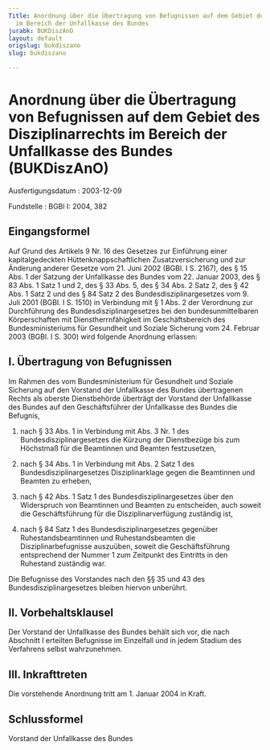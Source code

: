 ```yaml
---
Title: Anordnung über die Übertragung von Befugnissen auf dem Gebiet des Disziplinarrechts
  im Bereich der Unfallkasse des Bundes
jurabk: BUKDiszAnO
layout: default
origslug: bukdiszano
slug: bukdiszano

---
```


# Anordnung über die Übertragung von Befugnissen auf dem Gebiet des Disziplinarrechts im Bereich der Unfallkasse des Bundes (BUKDiszAnO)

Ausfertigungsdatum
:   2003-12-09

Fundstelle
:   BGBl I: 2004, 382



## Eingangsformel

Auf Grund des Artikels 9 Nr. 16 des Gesetzes zur Einführung einer kapitalgedeckten Hüttenknappschaftlichen Zusatzversicherung und zur Änderung anderer Gesetze vom 21. Juni 2002 (BGBl. I S. 2167), des § 15 Abs. 1 der Satzung der Unfallkasse des Bundes vom 22. Januar 2003, des § 83 Abs. 1 Satz 1 und 2, des § 33 Abs. 5, des § 34 Abs. 2 Satz 2, des § 42 Abs. 1 Satz 2 und des § 84 Satz 2 des Bundesdisziplinargesetzes vom 9. Juli 2001 (BGBl. I S. 1510) in Verbindung mit § 1 Abs. 2 der Verordnung zur Durchführung des Bundesdisziplinargesetzes bei den bundesunmittelbaren Körperschaften mit Dienstherrnfähigkeit im Geschäftsbereich des Bundesministeriums für Gesundheit und Soziale Sicherung vom 24. Februar 2003 (BGBl. I S. 300) wird folgende Anordnung erlassen:


## I. Übertragung von Befugnissen

Im Rahmen des vom Bundesministerium für Gesundheit und Soziale Sicherung auf den Vorstand der Unfallkasse des Bundes übertragenen Rechts als oberste Dienstbehörde überträgt der Vorstand der Unfallkasse des Bundes auf den Geschäftsführer der Unfallkasse des Bundes die Befugnis,

1.  nach § 33 Abs. 1 in Verbindung mit Abs. 3 Nr. 1 des Bundesdisziplinargesetzes die Kürzung der Dienstbezüge bis zum Höchstmaß für die Beamtinnen und Beamten festzusetzen,


2.  nach § 34 Abs. 1 in Verbindung mit Abs. 2 Satz 1 des Bundesdisziplinargesetzes Disziplinarklage gegen die Beamtinnen und Beamten zu erheben,


3.  nach § 42 Abs. 1 Satz 1 des Bundesdisziplinargesetzes über den Widerspruch von Beamtinnen und Beamten zu entscheiden, auch soweit die Geschäftsführung für die Disziplinarverfügung zuständig ist,


4.  nach § 84 Satz 1 des Bundesdisziplinargesetzes gegenüber Ruhestandsbeamtinnen und Ruhestandsbeamten die Disziplinarbefugnisse auszuüben, soweit die Geschäftsführung entsprechend der Nummer 1 zum Zeitpunkt des Eintritts in den Ruhestand zuständig war.



Die Befugnisse des Vorstandes nach den §§ 35 und 43 des Bundesdisziplinargesetzes bleiben hiervon unberührt.


## II. Vorbehaltsklausel

Der Vorstand der Unfallkasse des Bundes behält sich vor, die nach Abschnitt I erteilten Befugnisse im Einzelfall und in jedem Stadium des Verfahrens selbst wahrzunehmen.


## III. Inkrafttreten

Die vorstehende Anordnung tritt am 1. Januar 2004 in Kraft.


## Schlussformel

Vorstand der Unfallkasse des Bundes

